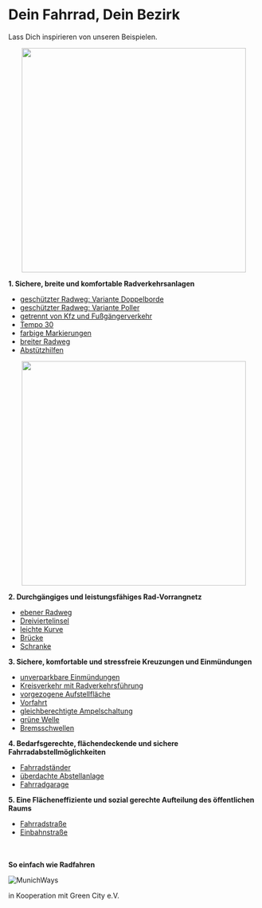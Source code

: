 # Dein Fahrrad, Dein Bezirk
Lass Dich inspirieren von unseren Beispielen.

<p align="center">
<img src="https://www.munichways.com/wp-content/uploads/2020/03/Infra-Beispiele.jpg" height="450">
</p>


**1. Sichere, breite und komfortable Radverkehrsanlagen**
* [geschützter Radweg: Variante Doppelborde](https://github.com/gari01234/Fahrradinfrastruktur-Elemente/wiki/gesch%C3%BCtzter-Radweg:-Variante-Doppelborde)
* [geschützter Radweg: Variante Poller](https://github.com/gari01234/Fahrradinfrastruktur-Elemente/wiki/gesch%C3%BCtzter-Radweg:-Variante-Poller)
* [getrennt von Kfz und Fußgängerverkehr](https://github.com/gari01234/Fahrradinfrastruktur-Elemente/wiki/getrennt-von-Kfz--und-Fu%C3%9Fg%C3%A4ngerverkehr)
* [Tempo 30](https://github.com/gari01234/Fahrradinfrastruktur-Elemente/wiki/Tempo-30)
* [farbige Markierungen](https://github.com/gari01234/Fahrradinfrastruktur-Elemente/wiki/farbige-Markierungen---durchgehend-eingef%C3%A4rbte-Oberfl%C3%A4che)
* [breiter Radweg](https://github.com/gari01234/Fahrradinfrastruktur-Elemente/wiki/breiter-Radweg)
* [Abstützhilfen](https://github.com/gari01234/Fahrradinfrastruktur-Elemente/wiki/Abst%C3%BCtzhilfen)


<p align="center">
<img src="https://www.munichways.com/wp-content/uploads/2020/02/Herzog-Heinrich-Stra%C3%9Fe_breiter-Gehweg-gr%C3%BCnefleche.jpg" height="450">
</p>

**2. Durchgängiges und leistungsfähiges Rad-Vorrangnetz**
* [ebener Radweg](https://github.com/gari01234/Fahrradinfrastruktur-Elemente/wiki/ebener-Radweg)
* [Dreiviertelinsel](https://github.com/gari01234/Fahrradinfrastruktur-Elemente/wiki/Dreiviertelinsel)
* [leichte Kurve](https://github.com/gari01234/Fahrradinfrastruktur-Elemente/wiki/leichte-Kurve)
* [Brücke](https://github.com/gari01234/Fahrradinfrastruktur-Elemente/wiki/Br%C3%BCcke)
* [Schranke](https://github.com/gari01234/Fahrradinfrastruktur-Elemente/wiki/Schranke)

**3. Sichere, komfortable und stressfreie Kreuzungen und Einmündungen**
* [unverparkbare Einmündungen](https://github.com/gari01234/Fahrradinfrastruktur-Elemente/wiki/unverparkbare-Einm%C3%BCndungen)
* [Kreisverkehr mit Radverkehrsführung](https://github.com/gari01234/Fahrradinfrastruktur-Elemente/wiki/Kreisverkehr-mit-Radverkehrsf%C3%BChrung)
* [vorgezogene Aufstellfläche](https://github.com/MunichWays/bike-infrastructure/wiki/vorgezogene-Aufstellfl%C3%A4che)
* [Vorfahrt](https://github.com/gari01234/Fahrradinfrastruktur-Elemente/wiki/Vorfahrt)
* [gleichberechtigte Ampelschaltung](https://github.com/gari01234/Fahrradinfrastruktur-Elemente/wiki/gleichberechtigte-Ampelschaltung)
* [grüne Welle](https://github.com/gari01234/Fahrradinfrastruktur-Elemente/wiki/gr%C3%BCne-Welle)
* [Bremsschwellen](https://github.com/gari01234/Fahrradinfrastruktur-Elemente/wiki/Bremsschwellen)


**4. Bedarfsgerechte, flächendeckende und sichere Fahrradabstellmöglichkeiten**
* [Fahrradständer](https://github.com/MunichWays/bike-infrastructure/wiki/Fahrradst%C3%A4nder)
* [überdachte Abstellanlage](https://github.com/MunichWays/bike-infrastructure/wiki/%C3%BCberdachte-Abstellanlage)
* [Fahrradgarage](https://github.com/MunichWays/bike-infrastructure/wiki/Fahrradgarage)

**5. Eine Flächeneffiziente und sozial gerechte Aufteilung des öffentlichen Raums**
* [Fahrradstraße](https://github.com/MunichWays/bike-infrastructure/wiki/Fahrradstra%C3%9Fe)
* [Einbahnstraße](https://github.com/MunichWays/bike-infrastructure/wiki/%C3%96ffnung-einer-Einbahnstra%C3%9Fe-f%C3%BCr-Fahrradfahrer)

<br><br>
**So einfach wie Radfahren**

![MunichWays](https://www.munichways.com/wp-content/uploads/2019/02/Logo_Munichways_150.jpg)

in Kooperation mit Green City e.V.
